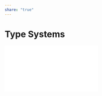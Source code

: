 ```yaml
---  
share: "true"  
---  
```

# Type Systems  
![Type System Example](./Type%20System%20Example.md)  
  
  
  
  
